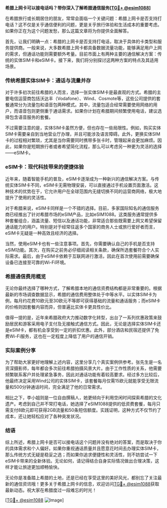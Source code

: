 **希腊上网卡可以接电话吗？带你深入了解希腊通信服务[[TG💪+ @esim1088](https://t.me/s/esim1088)]**

在希腊旅行或长期居住的朋友，常常会面临一个关键问题：希腊上网卡是否支持打电话？这不仅是关乎通信便利的问题，更是关乎旅行体验和生活成本的重要考虑。如果你正在为这个问题发愁，那么这篇文章将为你提供全面解答。

首先，让我们明确一点：希腊的上网卡是否支持打电话，取决于具体的卡类型和服务提供商。一般来说，大多数希腊上网卡都具备数据流量功能，能够满足用户上网的需求，但通话功能则需要额外考量。目前市面上有两种主要的通信解决方案：传统的实体SIM卡和eSIM卡。接下来，我们将分别探讨这两种方案的特点及其适用场景。

### 传统希腊实体SIM卡：通话与流量并存

对于许多初次前往希腊的人而言，选择一张实体SIM卡是最直观的方式。希腊的主要电信运营商包括沃达丰（Vodafone）、Wind、Cosmote等，这些公司提供的套餐通常分为流量包和语音包两种模式。其中，流量包适合经常需要使用网络的用户，而语音包则更侧重于通话需求。如果你计划在希腊期间频繁使用电话，建议选择包含语音服务的套餐。

不过需要注意的是，实体SIM卡虽然方便，但也存在一些局限性。例如，购买实体SIM卡需要亲自到当地营业厅办理，并且可能涉及语言障碍。此外，更换实体SIM卡的过程相对繁琐，尤其是当你需要同时携带多张卡时，管理起来会更加麻烦。因此，如果你是短期旅行者或者希望简化流程，那么可以考虑另一种更为灵活的选择——eSIM卡。

### eSIM卡：现代科技带来的便捷体验

近年来，随着智能手机的普及，eSIM卡逐渐成为一种新兴的通信解决方案。与传统实体SIM卡不同，eSIM卡无需物理安装，可以直接通过手机设置页面激活。这种技术的优势在于，它允许用户在全球范围内无缝切换不同的运营商网络，极大地提升了使用的灵活性。

对于希腊来说，eSIM卡同样是一个不错的选择。目前，多家国际知名的通信服务商已经推出了针对希腊市场的eSIM产品，比如eSIM1088。这类服务通常提供多种套餐组合，涵盖流量、短信以及通话功能，非常适合那些既需要上网又希望保留通话能力的用户。特别是对于经常往返多个国家的商务人士或旅行爱好者而言，eSIM卡无疑是一种高效且经济的选择。

当然，使用eSIM卡也有一些注意事项。首先，你需要确认自己的手机是否支持eSIM功能。其次，在购买之前务必仔细阅读相关条款，确保所选套餐符合个人实际需求。最后，由于eSIM卡依赖于互联网进行激活，因此在首次使用前需要确保设备已连接至可靠的Wi-Fi环境。

### 希腊通信费用概览

无论你最终选择了哪种方式，了解希腊本地的通信资费结构都是非常重要的。根据最新的市场调查数据显示，希腊的通信费用整体处于中等水平。以实体SIM卡为例，每月约花费10欧元至30欧元不等即可获得基础的流量和通话服务；而eSIM卡的价格则因套餐内容而异，但普遍比实体卡更具性价比。

值得一提的是，近年来希腊政府大力推动数字化转型，出台了一系列优惠政策来鼓励居民和游客采用电子支付及无接触式通信方式。因此，无论是选择实体SIM卡还是eSIM卡，都有机会享受到一定的折扣优惠。此外，部分酒店和民宿还提供了免费Wi-Fi服务，这也在一定程度上降低了用户的通信开销。

### 实际案例分享

为了帮助大家更好地理解上述内容，这里分享几个真实案例供参考。张先生是一名资深摄影师，每年都会多次前往希腊拍摄风景大片。由于工作性质的关系，他需要频繁联系客户并处理紧急事务，因此对通话功能有着较高要求。经过多方比较后，他最终决定采用Wind公司的实体SIM卡，该套餐每月仅需15欧元就能享受无限流量和500分钟通话时间，完全满足了他的日常需求。

相比之下，李小姐则是一位自由撰稿人，她更倾向于利用空闲时间探索希腊的文化遗产。考虑到自己并不常打电话，她选择了eSIM1088提供的低资费套餐，每月只需支付8欧元即可获得2GB流量和50条短信额度。实践证明，这种方式不仅节约了成本，还让她轻松应对了各种突发状况。

### 结语

综上所述，希腊上网卡是否可以接电话这个问题并没有绝对的答案，而是取决于你的具体需求和个人偏好。如果你重视通话质量并且愿意花时间去办理实体SIM卡，那么传统方式无疑是稳妥之选；而如果你追求便捷性和灵活性，则不妨尝试一下eSIM卡带来的全新体验。无论如何，请记得结合自身实际情况做出合理决策，这样才能让旅途更加顺畅愉快。

无论你是准备踏上希腊的土地，还是已经在享受这里的美好风光，都别忘了关注最新的通信资讯哦！更多关于希腊上网卡的信息，欢迎访问[TG💪+ @esim1088](https://t.me/s/esim1088)获取最新动态。祝大家在希腊度过一段难忘的时光！

[[TG💪+ @esim1088](https://t.me/s/esim1088) ![Image](https://i.postimg.cc/4NQfJmqS/Snipaste-2025-05-13-00-14-12.png)]
